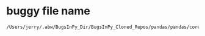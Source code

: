 # buggy file name

```text
/Users/jerry/.abw/BugsInPy_Dir/BugsInPy_Cloned_Repos/pandas/pandas/core/indexes/period.py
```
